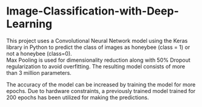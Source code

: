 # Image-Classification-with-Deep-Learning

This project uses a Convolutional Neural Network model using the Keras library in Python to predict the class of images as honeybee (class = 1) or not a honeybee (class=0).  
Max Pooling is used for dimensionality reduction along with 50% Dropout regularization to avoid overfitting. The resulting model consists of more than 3 million parameters. 

The accuracy of the model can be increased by training the model for more epochs. Due to hardware constraints, a previously trained model trained for 200 epochs has been utilized for making the predictions.
